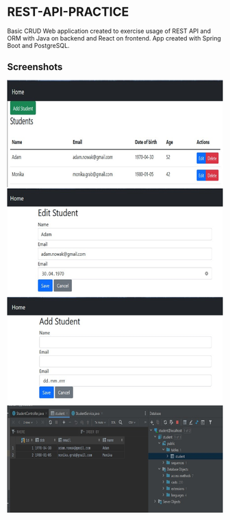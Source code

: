 # REST-API-PRACTICE

Basic CRUD Web application created to exercise usage of REST API and ORM with Java on backend and React on frontend. App created with Spring Boot and PostgreSQL.

## Screenshots
<p align="left">
  <img src="./img/img1.jpg" height="250" width="570" alt="Img1">
  <img src="./img/img2.jpg" height="250" width="570" alt="Img2">
  <img src="./img/img3.jpg" height="250" width="570" alt="Img3">
  <img src="./img/img4.jpg" height="250" width="570" alt="Img4">
</p>
